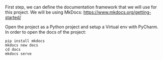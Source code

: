 First step, we can define the documentation framework that we will use for this project. We will be using MkDocs:
https://www.mkdocs.org/getting-started/

Open the project as a Python project and setup a Virtual env with PyCharm.
In order to open the docs of the project:

```
pip install mkdocs
mkdocs new docs
cd docs
mkdocs serve
```

